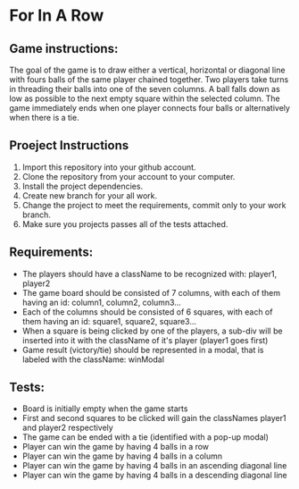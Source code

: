 # For In A Row

## Game instructions:
The goal of the game is to draw either a vertical, horizontal or diagonal line with fours balls of the same player chained together.
Two players take turns in threading their balls into one of the seven columns. A ball falls down as low as possible to the next
empty square within the selected column. The game immediately ends when one player connects four balls or alternatively when there is a tie.
 
 
 ## Proeject Instructions
1. Import this repository into your github account.
2. Clone the repository from your account to your computer.
3. Install the project dependencies.
4. Create new branch for your all work.
5. Change the project to meet the requirements, commit only to your work branch.
6. Make sure you projects passes all of the tests attached.


## Requirements:
- The players should have a className to be recognized with: player1, player2 
- The game board should be consisted of 7 columns, with each of them having an id: column1, column2, column3...
- Each of the columns should be consisted of 6 squares, with each of them having an id: square1, square2, square3...
- When a square is being clicked by one of the players, a sub-div will be inserted into it with the className of it's player (player1 goes first)
- Game result (victory/tie) should be represented in a modal, that is labeled with the className: winModal


## Tests:
- Board is initially empty when the game starts
- First and second squares to be clicked will gain the classNames player1 and player2 respectively
- The game can be ended with a tie (identified with a pop-up modal)
- Player can win the game by having 4 balls in a row
- Player can win the game by having 4 balls in a column
- Player can win the game by having 4 balls in an ascending diagonal line
- Player can win the game by having 4 balls in a descending diagonal line
